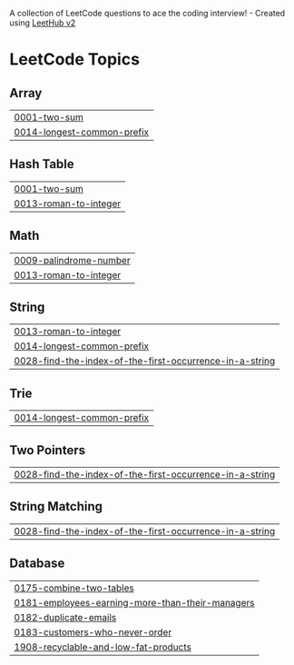 A collection of LeetCode questions to ace the coding interview! - Created using [LeetHub v2](https://github.com/arunbhardwaj/LeetHub-2.0)
<!---LeetCode Topics Start-->
# LeetCode Topics
## Array
|  |
| ------- |
| [0001-two-sum](https://github.com/janhvviikumar/Pythonsolve/tree/master/0001-two-sum) |
| [0014-longest-common-prefix](https://github.com/janhvviikumar/Pythonsolve/tree/master/0014-longest-common-prefix) |
## Hash Table
|  |
| ------- |
| [0001-two-sum](https://github.com/janhvviikumar/Pythonsolve/tree/master/0001-two-sum) |
| [0013-roman-to-integer](https://github.com/janhvviikumar/Pythonsolve/tree/master/0013-roman-to-integer) |
## Math
|  |
| ------- |
| [0009-palindrome-number](https://github.com/janhvviikumar/Pythonsolve/tree/master/0009-palindrome-number) |
| [0013-roman-to-integer](https://github.com/janhvviikumar/Pythonsolve/tree/master/0013-roman-to-integer) |
## String
|  |
| ------- |
| [0013-roman-to-integer](https://github.com/janhvviikumar/Pythonsolve/tree/master/0013-roman-to-integer) |
| [0014-longest-common-prefix](https://github.com/janhvviikumar/Pythonsolve/tree/master/0014-longest-common-prefix) |
| [0028-find-the-index-of-the-first-occurrence-in-a-string](https://github.com/janhvviikumar/Pythonsolve/tree/master/0028-find-the-index-of-the-first-occurrence-in-a-string) |
## Trie
|  |
| ------- |
| [0014-longest-common-prefix](https://github.com/janhvviikumar/Pythonsolve/tree/master/0014-longest-common-prefix) |
## Two Pointers
|  |
| ------- |
| [0028-find-the-index-of-the-first-occurrence-in-a-string](https://github.com/janhvviikumar/Pythonsolve/tree/master/0028-find-the-index-of-the-first-occurrence-in-a-string) |
## String Matching
|  |
| ------- |
| [0028-find-the-index-of-the-first-occurrence-in-a-string](https://github.com/janhvviikumar/Pythonsolve/tree/master/0028-find-the-index-of-the-first-occurrence-in-a-string) |
## Database
|  |
| ------- |
| [0175-combine-two-tables](https://github.com/janhvviikumar/Pythonsolve/tree/master/0175-combine-two-tables) |
| [0181-employees-earning-more-than-their-managers](https://github.com/janhvviikumar/Pythonsolve/tree/master/0181-employees-earning-more-than-their-managers) |
| [0182-duplicate-emails](https://github.com/janhvviikumar/Pythonsolve/tree/master/0182-duplicate-emails) |
| [0183-customers-who-never-order](https://github.com/janhvviikumar/Pythonsolve/tree/master/0183-customers-who-never-order) |
| [1908-recyclable-and-low-fat-products](https://github.com/janhvviikumar/Pythonsolve/tree/master/1908-recyclable-and-low-fat-products) |
<!---LeetCode Topics End-->